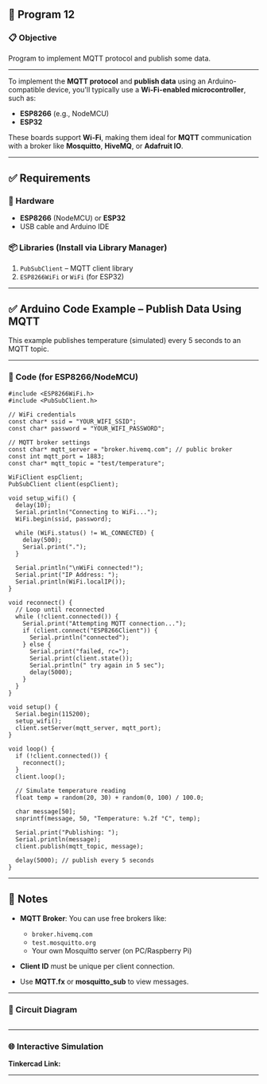 ## 🚀 Program 12

### 📋 Objective
Program to implement MQTT protocol and publish some data. 

---
To implement the **MQTT protocol** and **publish data** using an Arduino-compatible device, you'll typically use a **Wi-Fi-enabled microcontroller**, such as:

* **ESP8266** (e.g., NodeMCU)
* **ESP32**

These boards support **Wi-Fi**, making them ideal for **MQTT** communication with a broker like **Mosquitto**, **HiveMQ**, or **Adafruit IO**.

---

## ✅ Requirements

### 🔧 Hardware

* **ESP8266** (NodeMCU) or **ESP32**
* USB cable and Arduino IDE

### 📦 Libraries (Install via Library Manager)

1. `PubSubClient` – MQTT client library
2. `ESP8266WiFi` or `WiFi` (for ESP32)

---

## ✅ Arduino Code Example – Publish Data Using MQTT

This example publishes temperature (simulated) every 5 seconds to an MQTT topic.

---

### 📝 Code (for ESP8266/NodeMCU)

```
#include <ESP8266WiFi.h>
#include <PubSubClient.h>

// WiFi credentials
const char* ssid = "YOUR_WIFI_SSID";
const char* password = "YOUR_WIFI_PASSWORD";

// MQTT broker settings
const char* mqtt_server = "broker.hivemq.com"; // public broker
const int mqtt_port = 1883;
const char* mqtt_topic = "test/temperature";

WiFiClient espClient;
PubSubClient client(espClient);

void setup_wifi() {
  delay(10);
  Serial.println("Connecting to WiFi...");
  WiFi.begin(ssid, password);

  while (WiFi.status() != WL_CONNECTED) {
    delay(500);
    Serial.print(".");
  }

  Serial.println("\nWiFi connected!");
  Serial.print("IP Address: ");
  Serial.println(WiFi.localIP());
}

void reconnect() {
  // Loop until reconnected
  while (!client.connected()) {
    Serial.print("Attempting MQTT connection...");
    if (client.connect("ESP8266Client")) {
      Serial.println("connected");
    } else {
      Serial.print("failed, rc=");
      Serial.print(client.state());
      Serial.println(" try again in 5 sec");
      delay(5000);
    }
  }
}

void setup() {
  Serial.begin(115200);
  setup_wifi();
  client.setServer(mqtt_server, mqtt_port);
}

void loop() {
  if (!client.connected()) {
    reconnect();
  }
  client.loop();

  // Simulate temperature reading
  float temp = random(20, 30) + random(0, 100) / 100.0;

  char message[50];
  snprintf(message, 50, "Temperature: %.2f °C", temp);

  Serial.print("Publishing: ");
  Serial.println(message);
  client.publish(mqtt_topic, message);

  delay(5000); // publish every 5 seconds
}
```

---

## 📌 Notes

* **MQTT Broker**: You can use free brokers like:

  * `broker.hivemq.com`
  * `test.mosquitto.org`
  * Your own Mosquitto server (on PC/Raspberry Pi)
* **Client ID** must be unique per client connection.
* Use **MQTT.fx** or **mosquitto\_sub** to view messages.

---




### 🔧 Circuit Diagram

![]()

---

### 🌐 Interactive Simulation

**Tinkercad Link:** []()

---